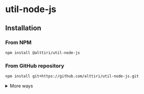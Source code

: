 # util-node-js

## Installation

### From NPM

```bash
npm install @alttiri/util-node-js
```

### From GitHub repository

```bash
npm install git+https://github.com/alttiri/util-node-js.git
```

<details>

<summary>More ways</summary>


### From GitHub repository (a specific version):

- **Based on SemVer:**
    ```bash
    npm install git+https://github.com/alttiri/util-node-js.git#semver:1.6.0
    ```
    Or add 
    ```
    "@alttiri/util-node-js": "github:alttiri/util-node-js#semver:1.6.0"
    ```
    as `dependencies` in `package.json` file.
    
    See available [tags](https://github.com/AlttiRi/util-node-js/tags).

- **Based on a commit hash:**
    ```bash
    npm install git+https://git@github.com/alttiri/util-node-js.git#c98d3919e9002fa5738680a2c76004fd12746ce3
    ```
    Or add
    ```
    "@alttiri/util-node-js": "github:alttiri/util-node-js#c98d3919e9002fa5738680a2c76004fd12746ce3"
    ```
    as `dependencies` in `package.json` file.
    
    See available [commits hashes](https://github.com/AlttiRi/util-node-js/commits/master).



### From GitHub Packages:
To install you need fisrt to create `.npmrc` file with `@alttiri:registry=https://npm.pkg.github.com` content:
```bash
echo @alttiri:registry=https://npm.pkg.github.com >> .npmrc
```

only then run

```bash
npm install @alttiri/util-node-js
```
Note, that GitHub Packages requires to have also `~/.npmrc` file (`.npmrc` in your home dir) with `//npm.pkg.github.com/:_authToken=TOKEN` content, where `TOKEN` is a token with the `read:packages` permission, take it here https://github.com/settings/tokens/new. 



</details>


